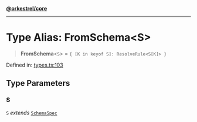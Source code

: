[**@orkestrel/core**](../index.md)

***

# Type Alias: FromSchema\<S\>

> **FromSchema**\<`S`\> = `{ [K in keyof S]: ResolveRule<S[K]> }`

Defined in: [types.ts:103](https://github.com/orkestrel/core/blob/36bb4ac962a6eb83d3b3b7e1d15ed7b2fd751427/src/types.ts#L103)

## Type Parameters

### S

`S` *extends* [`SchemaSpec`](SchemaSpec.md)
